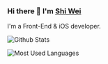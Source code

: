 ### Hi there 👋 I'm [Shi Wei](https://swizm.cc/)

I'm a Front-End & iOS developer.

![Github Stats](https://github-readme-stats.vercel.app/api?username=shiwei93&show_icons=true&theme=dark&count_private=true)

![Most Used Languages](https://github-readme-stats.vercel.app/api/top-langs/?username=shiwei93&theme=dark&layout=compact)

<!--
**shiwei93/shiwei93** is a ✨ _special_ ✨ repository because its `README.md` (this file) appears on your GitHub profile.

Here are some ideas to get you started:

- 🔭 I’m currently working on ...
- 🌱 I’m currently learning ...
- 👯 I’m looking to collaborate on ...
- 🤔 I’m looking for help with ...
- 💬 Ask me about ...
- 📫 How to reach me: ...
- 😄 Pronouns: ...
- ⚡ Fun fact: ...
-->
